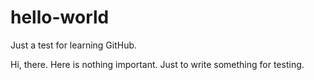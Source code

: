 # hello-world
Just a test for learning GitHub.

Hi, there.
Here is nothing important. Just to write something for testing.
